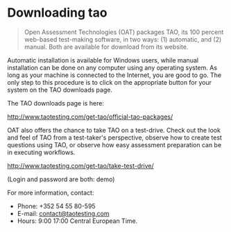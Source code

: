 # Downloading tao

>Open Assessment Technologies (OAT) packages TAO, its 100 percent web-based test-making software, in two ways: (1) automatic, and (2) manual. Both are available for download from its website.

Automatic installation is available for Windows users, while manual installation can be done on any computer using any operating system. As long as your machine is connected to the Internet, you are good to go. The only step to this procedure is to click on the appropriate button for your system on the TAO downloads page.

The TAO downloads page is here:

http://www.taotesting.com/get-tao/official-tao-packages/

OAT also offers the chance to take TAO on a test-drive. Check out the look and feel of TAO from a test-taker's perspective, observe how to create test questions using TAO, or observe how easy assessment preparation can be in executing workflows. 

http://www.taotesting.com/get-tao/take-test-drive/

(Login and password are both: demo)

For more information, contact:

- Phone: +352 54 55 80-595
- E-mail: contact@taotesting.com
- Hours: 9:00 17:00 Central European Time.

